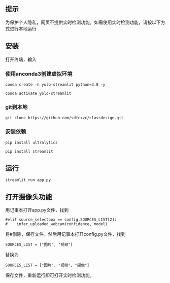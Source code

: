 ## 提示
为保护个人隐私，网页不提供实时检测功能。如需使用实时检测功能，请按以下方式进行本地运行

## 安装
打开终端，输入
### 使用anconda3创建虚拟环境
```commandline
conda create -n yolo-streamlit python=3.8 -y

conda activate yolo-streamlit
```
### git到本地
```commandline
git clone https://github.com/sdfcxzc/classdesign.git
```
### 安装依赖
```commandline
pip install ultralytics

pip install streamlit
```
## 运行
```commandline
streamlit run app.py
```
## 打开摄像头功能
用记事本打开app.py文件，找到
```commandline
#elif source_selectbox == config.SOURCES_LIST[2]:
#    infer_uploaded_webcam(confidence, model)
```
将#删除，保存文件。然后用记事本打开config.py文件，找到
```commandline
SOURCES_LIST = ["图片", "视频"]
```
替换为
```commandline
SOURCES_LIST = ["图片", "视频", "摄像"]
```
保存文件，重新运行即可打开实时检测功能。

